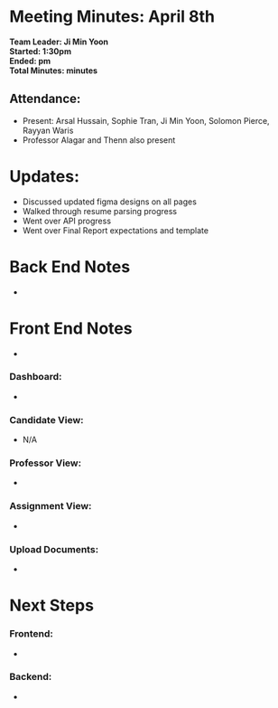 # Meeting Minutes: April 8th
**Team Leader: Ji Min Yoon**\
**Started: 1:30pm**\
**Ended: pm**\
**Total Minutes:  minutes**



## Attendance:
* Present: Arsal Hussain, Sophie Tran, Ji Min Yoon, Solomon Pierce, Rayyan Waris
* Professor Alagar and Thenn also present

# Updates: 
- Discussed updated figma designs on all pages
- Walked through resume parsing progress
- Went over API progress
- Went over Final Report expectations and template
  
# Back End Notes
-

# Front End Notes
- 
  
### Dashboard:
- 
### Candidate View:
- N/A
### Professor View:
- 
### Assignment View:
- 
### Upload Documents:
- 


# Next Steps
### Frontend:
- 
### Backend:
-
